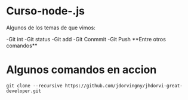 # Curso-node-.js

<p>
Algunos de los temas de que vimos:
</p>
<ul>

</ul>
-Git int
-Git status
-Git add
-Git Conmmit
-Git Push
**Entre otros comandos**

# Algunos comandos en accion
```
git clone --recursive https://github.com/jdorvingny/jhdorvi-great-developer.git

```
